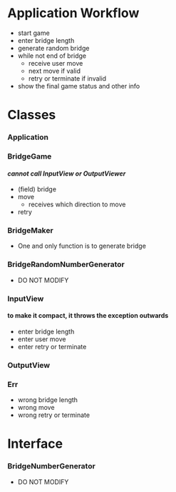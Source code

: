 # Application Workflow
- start game
- enter bridge length
- generate random bridge
- while not end of bridge
  - receive user move
  - next move if valid
  - retry or terminate if invalid
- show the final game status and other info


# Classes
### Application
### BridgeGame
#### <em>cannot call InputView or OutputViewer</em>
- (field) bridge 
- move
  - receives which direction to move
- retry
### BridgeMaker
- One and only function is to generate bridge
### BridgeRandomNumberGenerator
- DO NOT MODIFY
### InputView
#### to make it compact, it throws the exception outwards
- enter bridge length
- enter user move
- enter retry or terminate
### OutputView
### Err
- wrong bridge length
- wrong move
- wrong retry or terminate

# Interface
### BridgeNumberGenerator
- DO NOT MODIFY
